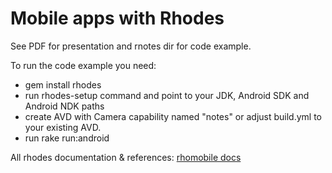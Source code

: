 Mobile apps with Rhodes
=======================

See PDF for presentation and rnotes dir for code example.

To run the code example you need:
* gem install rhodes
* run rhodes-setup command and point to your JDK, Android SDK and Android NDK paths
* create AVD with Camera capability named "notes" or adjust build.yml to your existing AVD.
* run rake run:android

All rhodes documentation & references: [rhomobile docs](http://docs.rhomobile.com)
